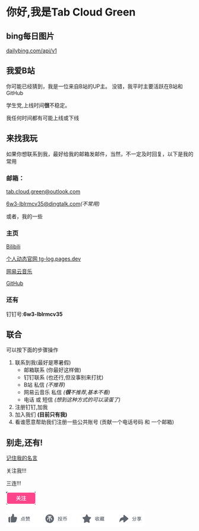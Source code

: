 # 你好,我是Tab Cloud Green

## bing每日图片

[dailybing.com/api/v1](https://dailybing.com/api/v1)

## 我爱B站
你可能已经猜到，我是一位来自B站的UP主。
没错，我平时主要活跃在B站和GitHub

学生党,上线时间**很**不稳定。

我任何时间都有可能上线或下线

## 来找我玩

如果你想联系到我，最好给我的邮箱发邮件，当然，不一定及时回复，以下是我的常用

### 邮箱：

[tab.cloud.green@outlook.com](mailto:tab.cloud.green@outlook.com)

[6w3-lblrmcv35@dingtalk.com](mailto:6w3-lblrmcv35@dingtalk.com)*\(不常用\)*

或者，我的一些

### 主页

[Bilibili](https://space.bilibili.com/3493280864013042)

[个人动态官网
tg-log.pages.dev](https://tg-log.pages.dev/)

[网易云音乐](https://music.163.com/#/user/home?id=9271525483)

[GitHub](https://github.com/TabGreen)

### 还有

钉钉号:**6w3-lblrmcv35**

## 联合

可以按下面的步骤操作

1. 联系到我\(最好是寒暑假\)
    - 邮箱联系 \(你最好这样做\)
    - 钉钉联系 \(也还行,但没事别来打扰\)
    - B站 私信 *\(不推荐\)*
    - 网易云音乐 私信 *\(**很**不推荐,基本不看\)*
    - 电话 或 短信 *\(想到这种方式的可以滚蛋了\)*
2. 注册钉钉,加我
3. 加入我们 **\(目前只有我\)**
4. 看谁愿意帮助我们注册一些公共账号
\(贡献一个电话号码 和 一个邮箱\)

## 别走,还有!

[记住我的名言](记住我的名言.txt)

关注我!!!

三连!!!

![关注](/img/follow.png)

![三连](/img/3link.png)

